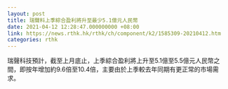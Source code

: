 ```yaml
---
layout: post
title: 瑞聲料上季綜合盈利將升至最少5.1億元人民幣
date: 2021-04-12 12:28:47.000000000 +08:00
link: https://news.rthk.hk/rthk/ch/component/k2/1585309-20210412.htm
categories: rthk
---
```


瑞聲科技預計，截至上月底止，上季綜合盈利將上升至5.1億至5.5億元人民幣之間，即按年增加約9.6倍至10.4倍，主要由於上季較去年同期有更正常的市場需求。
